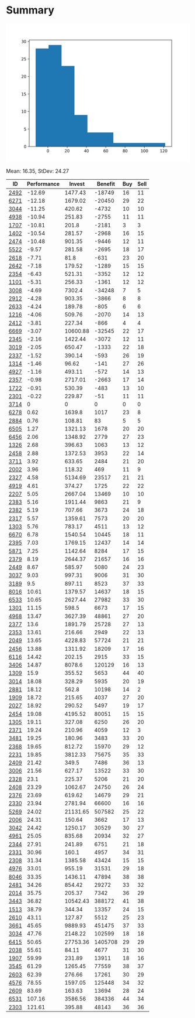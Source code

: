 # Summary

![histogram](summary.png)

Mean: 16.35, StDev: 24.27

ID|Performance|Invest|Benefit|Buy|Sell
---|---|---|---|---|---
[2492](2492/)|-12.69|1477.43|-18749|16|11
[6271](6271/)|-12.18|1679.02|-20450|29|22
[3044](3044/)|-11.25|420.62|-4732|10|10
[4938](4938/)|-10.94|251.83|-2755|11|11
[1707](1707/)|-10.81|201.8|-2181|3|3
[1402](1402/)|-10.54|281.57|-2968|16|15
[2474](2474/)|-10.48|901.35|-9446|12|11
[5522](5522/)|-9.57|281.58|-2695|18|17
[2618](2618/)|-7.71|81.8|-631|23|20
[2642](2642/)|-7.18|179.52|-1289|15|15
[2354](2354/)|-6.43|521.31|-3352|12|12
[1101](1101/)|-5.31|256.33|-1361|12|12
[3008](3008/)|-4.69|7302.4|-34248|7|5
[2912](2912/)|-4.28|903.35|-3866|8|8
[2633](2633/)|-4.24|189.78|-805|6|6
[1216](1216/)|-4.06|509.76|-2070|14|13
[2412](2412/)|-3.81|227.34|-866|4|4
[6669](6669/)|-3.07|10600.88|-32545|22|17
[2345](2345/)|-2.16|1422.44|-3072|12|11
[3019](3019/)|-2.05|650.47|-1333|22|18
[2337](2337/)|-1.52|390.14|-593|26|19
[1314](1314/)|-1.46|96.62|-141|27|26
[4927](4927/)|-1.16|493.11|-572|14|13
[2357](2357/)|-0.98|2717.01|-2663|17|14
[1722](1722/)|-0.91|530.39|-483|13|10
[2301](2301/)|-0.22|229.87|-51|11|11
[3714](3714/)|0|0|0|0|0
[6278](6278/)|0.62|1639.8|1017|23|8
[2884](2884/)|0.76|108.81|83|5|5
[6505](6505/)|1.27|1321.13|1678|20|20
[6456](6456/)|2.06|1348.92|2779|27|23
[1326](1326/)|2.68|396.63|1063|13|12
[2458](2458/)|2.88|1372.53|3953|22|14
[3711](3711/)|3.92|633.65|2484|21|20
[2002](2002/)|3.96|118.32|469|11|9
[2327](2327/)|4.58|5134.69|23517|21|21
[4919](4919/)|4.61|374.27|1725|22|22
[2207](2207/)|5.05|2667.04|13469|10|10
[2383](2383/)|5.16|1911.44|9863|21|9
[2382](2382/)|5.19|707.66|3673|24|18
[2317](2317/)|5.57|1359.61|7573|20|20
[1303](1303/)|5.76|783.17|4511|13|12
[6670](6670/)|6.78|1540.54|10445|18|11
[2395](2395/)|7.03|1769.15|12437|14|14
[5871](5871/)|7.25|1142.64|8284|17|15
[2379](2379/)|8.19|2644.37|21657|16|16
[2449](2449/)|8.67|585.97|5080|24|23
[3037](3037/)|9.03|997.31|9006|31|30
[3189](3189/)|9.5|897.11|8523|37|33
[8016](8016/)|10.61|1379.57|14637|18|15
[6533](6533/)|10.65|2627.44|27982|33|30
[1301](1301/)|11.15|598.5|6673|17|15
[4968](4968/)|13.47|3627.39|48861|27|20
[2377](2377/)|13.6|1891.79|25728|27|13
[2353](2353/)|13.61|216.66|2949|22|13
[2049](2049/)|13.65|4228.83|57724|21|21
[2456](2456/)|13.88|1311.92|18209|17|16
[6116](6116/)|14.42|202.15|2915|33|15
[3406](3406/)|14.87|8078.6|120129|16|13
[1309](1309/)|15.9|355.52|5653|44|40
[3014](3014/)|18.08|328.29|5935|20|19
[2881](2881/)|18.12|562.8|10198|14|2
[1909](1909/)|18.72|215.65|4037|27|20
[2027](2027/)|18.92|290.52|5497|19|17
[2454](2454/)|19.08|4195.52|80051|15|15
[1305](1305/)|19.11|327.08|6250|26|20
[2371](2371/)|19.24|210.96|4059|12|3
[3481](3481/)|19.25|180.96|3483|33|20
[2368](2368/)|19.65|812.72|15970|29|12
[2231](2231/)|19.85|3812.33|75675|35|33
[2409](2409/)|21.42|349.5|7486|36|13
[3006](3006/)|21.56|627.17|13522|33|30
[2328](2328/)|23.1|225.37|5206|21|20
[2408](2408/)|23.29|1062.67|24750|26|24
[2376](2376/)|23.69|619.62|14679|29|21
[2330](2330/)|23.94|2781.94|66600|16|16
[5269](5269/)|24.02|21131.65|507582|25|22
[2006](2006/)|24.31|150.64|3662|17|13
[3042](3042/)|24.42|1250.17|30529|30|27
[4961](4961/)|25.05|835.68|20934|32|27
[2344](2344/)|27.91|241.89|6751|21|18
[2331](2331/)|30.96|160.1|4957|34|31
[2308](2308/)|31.34|1385.58|43424|15|15
[4976](4976/)|33.01|955.19|31531|29|18
[8046](8046/)|33.35|1436.11|47894|38|38
[2481](2481/)|34.26|854.42|29272|33|32
[2014](2014/)|35.75|205.37|7342|36|29
[3443](3443/)|36.82|10542.43|388172|41|38
[1513](1513/)|38.79|344.34|13357|24|15
[2610](2610/)|43.11|127.87|5512|25|23
[3661](3661/)|45.65|9889.93|451475|37|33
[3034](3034/)|47.76|2148.22|102599|18|18
[6415](6415/)|50.65|27753.36|1405708|29|29
[2038](2038/)|55.61|84.11|4677|31|30
[1907](1907/)|59.99|231.89|13911|18|16
[3545](3545/)|61.29|1265.45|77559|38|37
[2603](2603/)|62.39|276.66|17261|30|29
[4576](4576/)|78.55|1597.05|125448|34|32
[2609](2609/)|83.69|163.63|13694|28|24
[6531](6531/)|107.16|3586.56|384336|44|34
[2303](2303/)|121.61|395.88|48143|36|36
